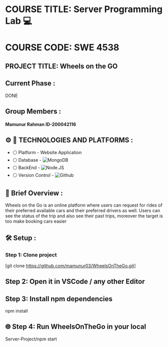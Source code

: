 # COURSE TITLE: Server Programming Lab :computer:

# COURSE CODE: SWE 4538

## PROJECT TITLE: Wheels on the GO

## Current Phase :

DONE

## Group Members :

#### Mamunur Rahman ID-200042116

## :gear: :wrench: TECHNOLOGIES AND PLATFORMS :

- :white_circle: Platform - Website Application
- :white_circle: Database - ![MongoDB](https://img.shields.io/badge/MongoDB-4EA94B?style=for-the-badge&logo=mongodb&logoColor=white)
- :white_circle: BackEnd - ![Node.JS](https://img.shields.io/badge/Node.js-43853D?style=for-the-badge&logo=node.js&logoColor=white)
- :white_circle: Version Control - ![Github](https://img.shields.io/badge/GitHub-108000?style=for-the-badge&logo=github&logoColor=white)

## :ear_of_rice: Brief Overview :

Wheels on the Go is an online platform where users can request for rides of their preferred available cars and their preferred drivers as well. Users can see the status of the trip and also see their past trips, moreover the target is too make booking cars easier

## :hammer_and_wrench: Setup :

### Step 1: Clone project

[git clone https://github.com/mamunur03/WheelsOnTheGo.git]

## Step 2: Open it in VSCode / any other Editor

## Step 3: Install npm dependencies

npm install

## :globe_with_meridians: Step 4: Run WheelsOnTheGo in your local

Server-Project/npm start
